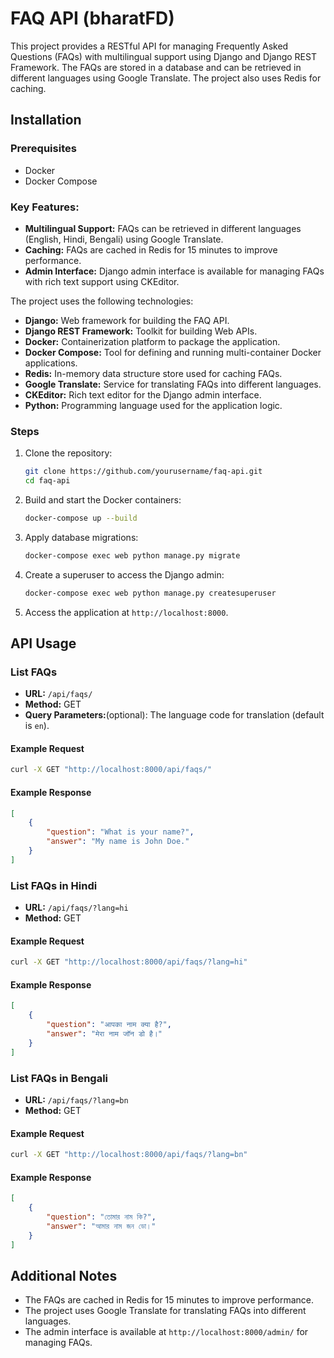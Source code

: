 
# FAQ API (bharatFD)

This project provides a RESTful API for managing Frequently Asked Questions (FAQs) with multilingual support using Django and Django REST Framework. The FAQs are stored in a database and can be retrieved in different languages using Google Translate. The project also uses Redis for caching.

## Installation

### Prerequisites

- Docker
- Docker Compose

### Key Features:
- **Multilingual Support:** FAQs can be retrieved in different languages (English, Hindi, Bengali) using Google Translate.
- **Caching:** FAQs are cached in Redis for 15 minutes to improve performance.
- **Admin Interface:** Django admin interface is available for managing FAQs with rich text support using CKEditor.

The project uses the following technologies:

- **Django:** Web framework for building the FAQ API.
- **Django REST Framework:** Toolkit for building Web APIs.
- **Docker:** Containerization platform to package the application.
- **Docker Compose:** Tool for defining and running multi-container Docker applications.
- **Redis:** In-memory data structure store used for caching FAQs.
- **Google Translate:** Service for translating FAQs into different languages.
- **CKEditor:** Rich text editor for the Django admin interface.
- **Python:** Programming language used for the application logic.


### Steps

1. Clone the repository:

    ```sh
    git clone https://github.com/yourusername/faq-api.git
    cd faq-api
    ```

2. Build and start the Docker containers:

    ```sh
    docker-compose up --build
    ```

3. Apply database migrations:

    ```sh
    docker-compose exec web python manage.py migrate
    ```

4. Create a superuser to access the Django admin:

    ```sh
    docker-compose exec web python manage.py createsuperuser
    ```



5. Access the application at `http://localhost:8000`.

## API Usage

### List FAQs

- **URL:** `/api/faqs/`
- **Method:** GET
- **Query Parameters:**(optional): The language code for translation (default is `en`).

#### Example Request

```sh
curl -X GET "http://localhost:8000/api/faqs/"
```

#### Example Response

```json
[
    {
        "question": "What is your name?",
        "answer": "My name is John Doe."
    }
]
```

### List FAQs in Hindi

- **URL:** `/api/faqs/?lang=hi`
- **Method:** GET

#### Example Request

```sh
curl -X GET "http://localhost:8000/api/faqs/?lang=hi"
```

#### Example Response

```json
[
    {
        "question": "आपका नाम क्या है?",
        "answer": "मेरा नाम जॉन डो है।"
    }
]
```

### List FAQs in Bengali

- **URL:** `/api/faqs/?lang=bn`
- **Method:** GET

#### Example Request

```sh
curl -X GET "http://localhost:8000/api/faqs/?lang=bn"
```

#### Example Response

```json
[
    {
        "question": "তোমার নাম কি?",
        "answer": "আমার নাম জন ডো।"
    }
]
```

## Additional Notes

- The FAQs are cached in Redis for 15 minutes to improve performance.
- The project uses Google Translate for translating FAQs into different languages.
- The admin interface is available at `http://localhost:8000/admin/` for managing FAQs.


